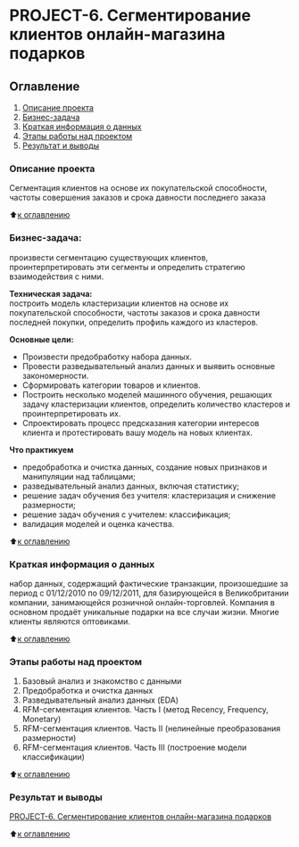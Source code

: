 # PROJECT-6. Сегментирование клиентов онлайн-магазина подарков

## Оглавление
1. [Описание проекта](https://github.com/Yul-Art/SF-DST/tree/main/PROJECT-6.%20Сегментирование%20клиентов#описание-проекта)
2. [Бизнес-задача](https://github.com/Yul-Art/SF-DST/tree/main/PROJECT-6.%20Сегментирование%20клиентов#бизнес-задача)
3. [Краткая информация о данных](https://github.com/Yul-Art/SF-DST/tree/main/PROJECT-6.%20Сегментирование%20клиентов#краткая-информация-о-данных)
4. [Этапы работы над проектом](https://github.com/Yul-Art/SF-DST/tree/main/PROJECT-6.%20Сегментирование%20клиентов#этапы-работы-над-проектом)
5. [Результат и выводы](https://github.com/Yul-Art/SF-DST/tree/main/PROJECT-6.%20Сегментирование%20клиентов#результат-и-выводы)


### Описание проекта
Сегментация клиентов на основе их покупательской способности, частоты совершения заказов и срока давности последнего заказа

:arrow_up:[к оглавлению](https://github.com/Yul-Art/SF-DST/tree/main/PROJECT-6.%20Сегментирование%20клиентов#оглавление)

### Бизнес-задача: 
произвести сегментацию существующих клиентов, проинтерпретировать эти сегменты и определить стратегию взаимодействия с ними.

**Техническая задача:**  
построить модель кластеризации клиентов на основе их покупательской способности, частоты заказов и срока давности последней покупки, определить профиль каждого из кластеров.

**Основные цели:**  
* Произвести предобработку набора данных.
* Провести разведывательный анализ данных и выявить основные закономерности.
* Сформировать категории товаров и клиентов.
* Построить несколько моделей машинного обучения, решающих задачу кластеризации клиентов, определить количество кластеров и проинтерпретировать их.
* Спроектировать процесс предсказания категории интересов клиента и протестировать вашу модель на новых клиентах.

**Что практикуем**  
* предобработка и очистка данных, создание новых признаков и манипуляции над таблицами;
* разведывательный анализ данных, включая статистику;
* решение задач обучения без учителя: кластеризация и снижение размерности;
* решение задач обучения с учителем: классификация;
* валидация моделей и оценка качества.

:arrow_up:[к оглавлению](https://github.com/Yul-Art/SF-DST/tree/main/PROJECT-6.%20Сегментирование%20клиентов#оглавление)

### Краткая информация о данных
набор данных, содержащий фактические транзакции, произошедшие за период с 01/12/2010 по 09/12/2011, для базирующейся в Великобритании компании, занимающейся розничной онлайн-торговлей. Компания в основном продаёт уникальные подарки на все случаи жизни. Многие клиенты являются оптовиками.

:arrow_up:[к оглавлению](https://github.com/Yul-Art/SF-DST/tree/main/PROJECT-6.%20Сегментирование%20клиентов#оглавление)

### Этапы работы над проектом 
1. Базовый анализ и знакомство с данными
2. Предобработка и очистка данных
3. Разведывательный анализ данных (EDA)
4. RFM-сегментация клиентов. Часть I (метод Recency, Frequency, Monetary)
5. RFM-сегментация клиентов. Часть II (нелинейные преобразования размерности)
6. RFM-сегментация клиентов. Часть III (построение модели классификации)

:arrow_up:[к оглавлению](https://github.com/Yul-Art/SF-DST/tree/main/PROJECT-6.%20Сегментирование%20клиентов#оглавление)

### Результат и выводы 
[PROJECT-6. Сегментирование клиентов онлайн-магазина подарков](https://github.com/Yul-Art/SF-DST/blob/main/PROJECT-6.%20Сегментирование%20клиентов/Project-6._Сегментирование%20клиентов_ноутбук.ipynb)

:arrow_up:[к оглавлению](https://github.com/Yul-Art/SF-DST/tree/main/PROJECT-6.%20Сегментирование%20клиентов#оглавление)


